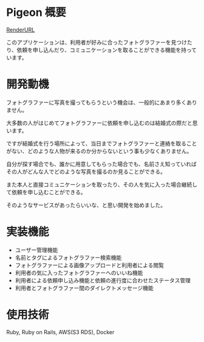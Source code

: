 # Pigeon 概要
[RenderURL](https://pigeon-400z.onrender.com/)

このアプリケーションは、利用者が好みに合ったフォトグラファーを見つけたり、依頼を申し込んだり、コミュニケーションを取ることができる機能を持っています。

# 開発動機
フォトグラファーに写真を撮ってもらうという機会は、一般的にあまり多くありません。

大多数の人がはじめてフォトグラファーに依頼を申し込むのは結婚式の際だと思います。

ですが結婚式を行う場所によって、当日までフォトグラファーと連絡を取ることがない、どのような人物が来るのか分からないという事も少なくありません。

自分が探す場合でも、誰かに用意してもらった場合でも、名前さえ知っていればその人がどんな人でどのような写真を撮るのか見ることができる。

また本人と直接コミュニケーションを取ったり、その人を気に入った場合継続して依頼を申し込むことができる。

そのようなサービスがあったらいいな、と思い開発を始めました。

# 実装機能
- ユーザー管理機能
- 名前とタグによるフォトグラファー検索機能
- フォトグラファーによる画像アップロードと利用者による閲覧
- 利用者の気に入ったフォトグラファーへのいいね機能
- 利用者による依頼申し込み機能と依頼の進行度に合わせたステータス管理
- 利用者とフォトグラファー間のダイレクトメッセージ機能


# 使用技術
Ruby, Ruby on Rails, AWS(S3 RDS), Docker

